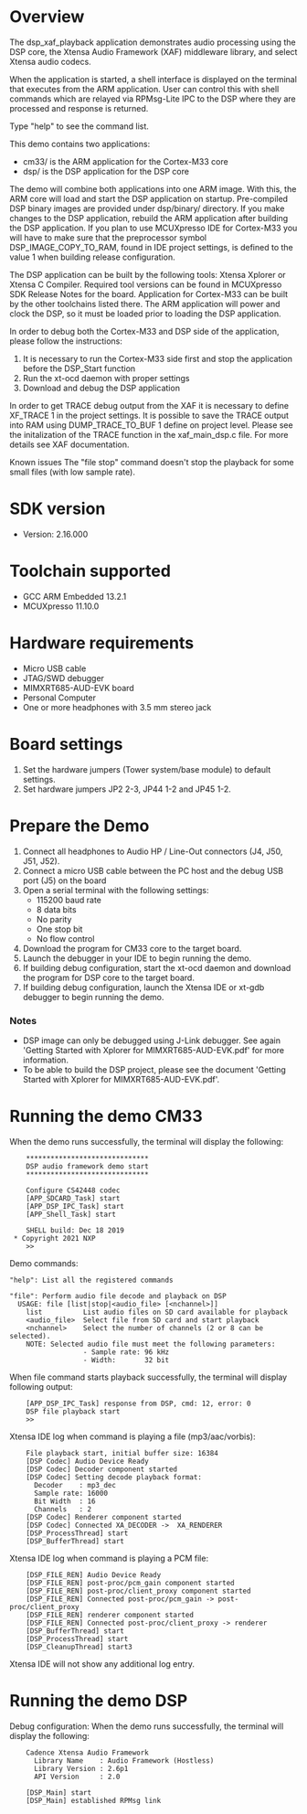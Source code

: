 Overview
========
The dsp_xaf_playback application demonstrates audio processing using the DSP core,
the Xtensa Audio Framework (XAF) middleware library, and select Xtensa audio
codecs.

When the application is started, a shell interface is displayed on the terminal
that executes from the ARM application.  User can control this with shell
commands which are relayed via RPMsg-Lite IPC to the DSP where they are
processed and response is returned.

Type "help" to see the command list.

This demo contains two applications:
- cm33/ is the ARM application for the Cortex-M33 core
- dsp/ is the DSP application for the DSP core

The demo will combine both applications into one ARM image.
With this, the ARM core will load and start the DSP application on
startup. Pre-compiled DSP binary images are provided under dsp/binary/ directory.
If you make changes to the DSP application, rebuild the ARM application after building the DSP application.
If you plan to use MCUXpresso IDE for Cortex-M33 you will have to make sure that
the preprocessor symbol DSP_IMAGE_COPY_TO_RAM, found in IDE project settings,
is defined to the value 1 when building release configuration.

The DSP application can be built by the following tools:
Xtensa Xplorer or Xtensa C Compiler. Required tool versions can be found
in MCUXpresso SDK Release Notes for the board. Application for Cortex-M33 can be built by the other toolchains listed there.
The ARM application will power and clock the DSP, so it must be loaded prior to loading the DSP application.

In order to debug both the Cortex-M33 and DSP side of the application, please follow the instructions:
1. It is necessary to run the Cortex-M33 side first and stop the application before the DSP_Start function
2. Run the xt-ocd daemon with proper settings
3. Download and debug the DSP application

In order to get TRACE debug output from the XAF it is necessary to define XF_TRACE 1 in the project settings.
It is possible to save the TRACE output into RAM using DUMP_TRACE_TO_BUF 1 define on project level.
Please see the initalization of the TRACE function in the xaf_main_dsp.c file.
For more details see XAF documentation.

Known issues
The "file stop" command doesn't stop the playback for some small files (with low sample rate).


SDK version
===========
- Version: 2.16.000

Toolchain supported
===================
- GCC ARM Embedded  13.2.1
- MCUXpresso  11.10.0

Hardware requirements
=====================
- Micro USB cable
- JTAG/SWD debugger
- MIMXRT685-AUD-EVK board
- Personal Computer
- One or more headphones with 3.5 mm stereo jack

Board settings
==============
1. Set the hardware jumpers (Tower system/base module) to default settings.
2. Set hardware jumpers JP2 2-3, JP44 1-2 and JP45 1-2.

Prepare the Demo
================
1. Connect all headphones to Audio HP / Line-Out connectors (J4, J50, J51, J52).
2. Connect a micro USB cable between the PC host and the debug USB port (J5) on the board
3. Open a serial terminal with the following settings:
    - 115200 baud rate
    - 8 data bits
    - No parity
    - One stop bit
    - No flow control
4. Download the program for CM33 core to the target board.
5. Launch the debugger in your IDE to begin running the demo.
6. If building debug configuration, start the xt-ocd daemon and download the program for DSP
   core to the target board.
7. If building debug configuration, launch the Xtensa IDE or xt-gdb debugger to
begin running the demo.

### Notes
- DSP image can only be debugged using J-Link debugger. See again 'Getting Started
  with Xplorer for MIMXRT685-AUD-EVK.pdf' for more information.
- To be able to build the DSP project, please see the document
  'Getting Started with Xplorer for MIMXRT685-AUD-EVK.pdf'.

Running the demo CM33
=====================
When the demo runs successfully, the terminal will display the following:
```
    ******************************
    DSP audio framework demo start
    ******************************

    Configure CS42448 codec
    [APP_SDCARD_Task] start
    [APP_DSP_IPC_Task] start
    [APP_Shell_Task] start

    SHELL build: Dec 18 2019
 * Copyright 2021 NXP
    >>
```

Demo commands:
```
"help": List all the registered commands

"file": Perform audio file decode and playback on DSP
  USAGE: file [list|stop|<audio_file> [<nchannel>]]
    list          List audio files on SD card available for playback
    <audio_file>  Select file from SD card and start playback
    <nchannel>    Select the number of channels (2 or 8 can be selected).
    NOTE: Selected audio file must meet the following parameters:
                  - Sample rate: 96 kHz
                  - Width:       32 bit
```

When file command starts playback successfully, the terminal will display following output:
```
    [APP_DSP_IPC_Task] response from DSP, cmd: 12, error: 0
    DSP file playback start
    >>
```

Xtensa IDE log when command is playing a file (mp3/aac/vorbis):
```
    File playback start, initial buffer size: 16384
    [DSP Codec] Audio Device Ready
    [DSP Codec] Decoder component started
    [DSP Codec] Setting decode playback format:
      Decoder    : mp3_dec
      Sample rate: 16000
      Bit Width  : 16
      Channels   : 2
    [DSP Codec] Renderer component started
    [DSP Codec] Connected XA_DECODER ->  XA_RENDERER
    [DSP_ProcessThread] start
    [DSP_BufferThread] start
```

Xtensa IDE log when command is playing a PCM file:
```
    [DSP_FILE_REN] Audio Device Ready
    [DSP_FILE_REN] post-proc/pcm_gain component started
    [DSP_FILE_REN] post-proc/client_proxy component started
    [DSP_FILE_REN] Connected post-proc/pcm_gain -> post-proc/client_proxy
    [DSP_FILE_REN] renderer component started
    [DSP_FILE_REN] Connected post-proc/client_proxy -> renderer
    [DSP_BufferThread] start
    [DSP_ProcessThread] start
    [DSP_CleanupThread] start3
```

Xtensa IDE will not show any additional log entry.

Running the demo DSP
====================
Debug configuration:
When the demo runs successfully, the terminal will display the following:
```
    Cadence Xtensa Audio Framework
      Library Name    : Audio Framework (Hostless)
      Library Version : 2.6p1
      API Version     : 2.0

    [DSP_Main] start
    [DSP_Main] established RPMsg link
```


